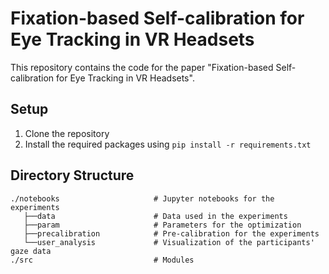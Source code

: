 # Fixation-based Self-calibration for Eye Tracking in VR Headsets
This repository contains the code for the paper "Fixation-based Self-calibration for Eye Tracking in VR Headsets".

## Setup
1. Clone the repository
2. Install the required packages using `pip install -r requirements.txt`

## Directory Structure
```text
./notebooks                     # Jupyter notebooks for the experiments
   ├──data                      # Data used in the experiments
   ├──param                     # Parameters for the optimization
   ├──precalibration            # Pre-calibration for the experiments
   └──user_analysis             # Visualization of the participants' gaze data
./src                           # Modules
```